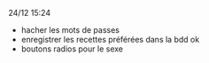 24/12 15:24

- hacher les mots de passes
- enregistrer les recettes préférées dans la bdd ok
- boutons radios pour le sexe